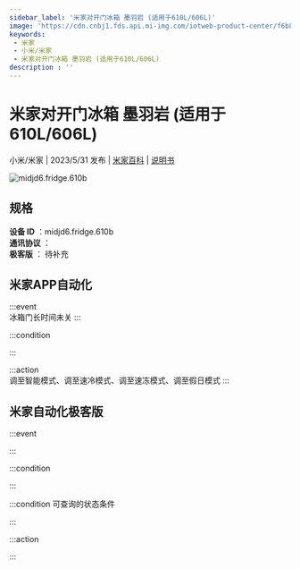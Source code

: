 ```yaml
---
sidebar_label: '米家对开门冰箱 墨羽岩 (适用于610L/606L)'
image: 'https://cdn.cnbj1.fds.api.mi-img.com/iotweb-product-center/f6b8faa775f5bf9f7d078a389a23eab0_1646042711359.png?GalaxyAccessKeyId=AKVGLQWBOVIRQ3XLEW&Expires=9223372036854775807&Signature=WBlf4W66fCDpN2hFvIDvMgyEDoU='
keywords: 
 - 米家
 - 小米/米家
 - 米家对开门冰箱 墨羽岩 (适用于610L/606L)
description : ''
---
```

# 米家对开门冰箱 墨羽岩 (适用于610L/606L)

小米/米家 | 2023/5/31 发布 | [米家百科](https://home.mi.com/webapp/content/baike/product/index.html?model=midjd6.fridge.610b) | [说明书](https://home.mi.com/views/introduction.html?model=midjd6.fridge.610b&region=cn)

![midjd6.fridge.610b](https://cdn.cnbj1.fds.api.mi-img.com/iotweb-product-center/f6b8faa775f5bf9f7d078a389a23eab0_1646042711359.png?GalaxyAccessKeyId=AKVGLQWBOVIRQ3XLEW&Expires=9223372036854775807&Signature=WBlf4W66fCDpN2hFvIDvMgyEDoU=)

## 规格  
> 
**设备 ID** ：midjd6.fridge.610b  
**通讯协议** ：  
**极客版**  ： 待补充 


## 米家APP自动化  

:::event  
冰箱门长时间未关
:::

:::condition  

:::

:::action   
调至智能模式、调至速冷模式、调至速冻模式、调至假日模式
:::

## 米家自动化极客版  

:::event  

:::

:::condition  

:::

:::condition 可查询的状态条件  

:::

:::action  

:::

        
